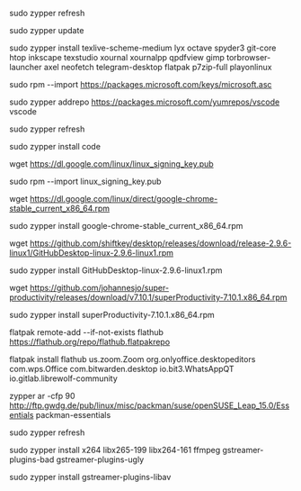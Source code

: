 sudo zypper refresh

sudo zypper update

sudo zypper install texlive-scheme-medium lyx octave spyder3 git-core htop inkscape texstudio xournal xournalpp qpdfview gimp torbrowser-launcher axel neofetch telegram-desktop flatpak p7zip-full playonlinux 

sudo rpm --import https://packages.microsoft.com/keys/microsoft.asc

sudo zypper addrepo https://packages.microsoft.com/yumrepos/vscode vscode

sudo zypper refresh

sudo zypper install code

wget https://dl.google.com/linux/linux_signing_key.pub

sudo rpm --import linux_signing_key.pub

wget https://dl.google.com/linux/direct/google-chrome-stable_current_x86_64.rpm

sudo zypper install google-chrome-stable_current_x86_64.rpm

wget https://github.com/shiftkey/desktop/releases/download/release-2.9.6-linux1/GitHubDesktop-linux-2.9.6-linux1.rpm

sudo zypper install GitHubDesktop-linux-2.9.6-linux1.rpm

wget https://github.com/johannesjo/super-productivity/releases/download/v7.10.1/superProductivity-7.10.1.x86_64.rpm

sudo zypper install superProductivity-7.10.1.x86_64.rpm

flatpak remote-add --if-not-exists flathub https://flathub.org/repo/flathub.flatpakrepo

flatpak install flathub  us.zoom.Zoom org.onlyoffice.desktopeditors com.wps.Office com.bitwarden.desktop io.bit3.WhatsAppQT io.gitlab.librewolf-community

zypper ar -cfp 90 http://ftp.gwdg.de/pub/linux/misc/packman/suse/openSUSE_Leap_15.0/Essentials packman-essentials

sudo zypper refresh

sudo zypper install x264 libx265-199 libx264-161 ffmpeg gstreamer-plugins-bad gstreamer-plugins-ugly

sudo zypper install gstreamer-plugins-libav
